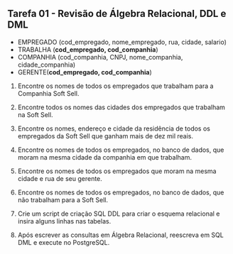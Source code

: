 ## Tarefa 01 - Revisão de Álgebra Relacional, DDL e DML

* EMPREGADO (cod_empregado, nome_empregado, rua, cidade, salario)
* TRABALHA (__**cod_empregado,  cod_companhia**__)
* COMPANHIA (cod_companhia, CNPJ, nome_companhia, cidade_companhia)
* GERENTE(__**cod_empregado, cod_companhia**__)

1. Encontre os nomes de todos os empregados que trabalham para a Companhia Soft Sell.

2. Encontre todos os nomes das cidades dos empregados que trabalham na Soft Sell.

3. Encontre os nomes, endereço e cidade da residência de todos os empregados da Soft Sell que ganham mais de dez mil reais.

4. Encontre os nomes de todos os empregados, no banco de dados, que moram na mesma cidade da companhia em que trabalham.

5. Encontre os nomes de todos os empregados que moram na mesma cidade e rua de seu gerente.

6. Encontre os nomes de todos os empregados, no banco de dados, que não trabalham para a Soft Sell.

7. Crie um script de criação SQL DDL para criar o esquema relacional e insira alguns linhas nas tabelas.

8. Após escrever as consultas em Álgebra Relacional, reescreva em SQL DML e execute no PostgreSQL.